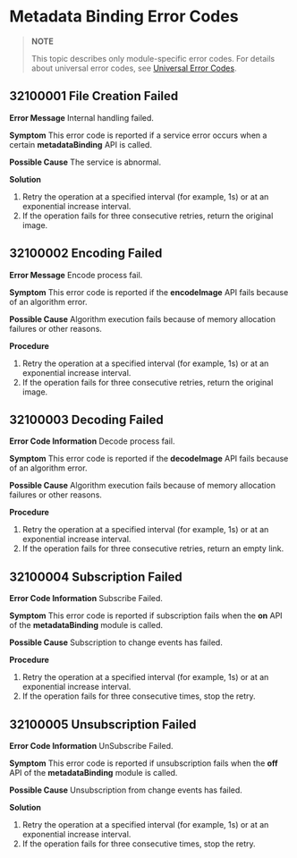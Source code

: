# Metadata Binding Error Codes

> **NOTE**
>
> This topic describes only module-specific error codes. For details about universal error codes, see [Universal Error Codes](../errorcode-universal.md).

## 32100001 File Creation Failed 
**Error Message** 
Internal handling failed.  

**Symptom** 
This error code is reported if a service error occurs when a certain **metadataBinding** API is called. 

**Possible Cause** 
The service is abnormal. 

**Solution**
1. Retry the operation at a specified interval (for example, 1s) or at an exponential increase interval. 
2. If the operation fails for three consecutive retries, return the original image. 


## 32100002 Encoding Failed 
**Error Message** 
Encode process fail.  

**Symptom** 
This error code is reported if the **encodeImage** API fails because of an algorithm error.

**Possible Cause** 
Algorithm execution fails because of memory allocation failures or other reasons. 

**Procedure** 
1. Retry the operation at a specified interval (for example, 1s) or at an exponential increase interval. 
2. If the operation fails for three consecutive retries, return the original image. 

## 32100003 Decoding Failed 
**Error Code Information** 
Decode process fail.  

**Symptom** 
This error code is reported if the **decodeImage** API fails because of an algorithm error.

**Possible Cause** 
Algorithm execution fails because of memory allocation failures or other reasons. 

**Procedure** 
1. Retry the operation at a specified interval (for example, 1s) or at an exponential increase interval. 
2. If the operation fails for three consecutive retries, return an empty link. 


## 32100004 Subscription Failed 
**Error Code Information** 
Subscribe Failed.  

**Symptom** 
This error code is reported if subscription fails when the **on** API of the **metadataBinding** module is called. 

**Possible Cause** 
Subscription to change events has failed. 

**Procedure** 
1. Retry the operation at a specified interval (for example, 1s) or at an exponential increase interval.
2. If the operation fails for three consecutive times, stop the retry.  

## 32100005 Unsubscription Failed 

**Error Code Information** 
UnSubscribe Failed.  

**Symptom** 
This error code is reported if unsubscription fails when the **off** API of the **metadataBinding** module is called. 

**Possible Cause** 
Unsubscription from change events has failed. 

**Solution**
1. Retry the operation at a specified interval (for example, 1s) or at an exponential increase interval.
2. If the operation fails for three consecutive times, stop the retry. 
